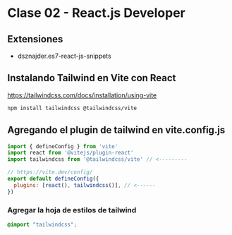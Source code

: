 # Clase 02 - React.js Developer

## Extensiones

* dsznajder.es7-react-js-snippets


## Instalando Tailwind en Vite con React

<https://tailwindcss.com/docs/installation/using-vite>

```sh
npm install tailwindcss @tailwindcss/vite
```

## Agregando el plugin de tailwind en vite.config.js

```js
import { defineConfig } from 'vite'
import react from '@vitejs/plugin-react'
import tailwindcss from '@tailwindcss/vite' // <---------

// https://vite.dev/config/
export default defineConfig({
  plugins: [react(), tailwindcss()], // <------
})

```

### Agregar la hoja de estilos de tailwind

```css
@import "tailwindcss";
```
